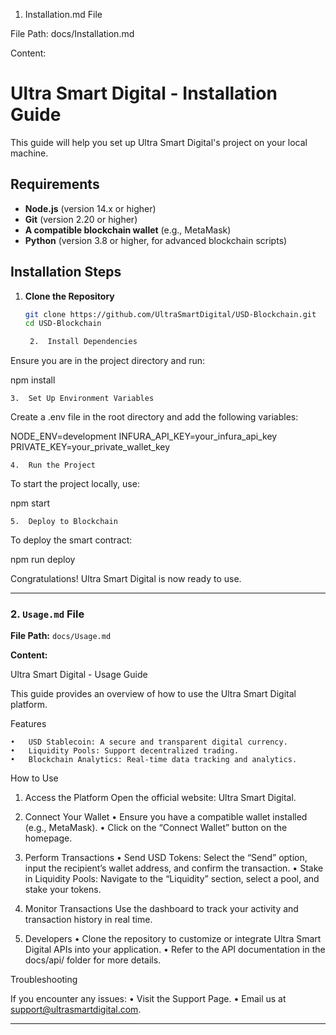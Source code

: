1. Installation.md File

File Path: docs/Installation.md

Content:

# Ultra Smart Digital - Installation Guide

This guide will help you set up Ultra Smart Digital's project on your local machine.

## Requirements
- **Node.js** (version 14.x or higher)
- **Git** (version 2.20 or higher)
- **A compatible blockchain wallet** (e.g., MetaMask)
- **Python** (version 3.8 or higher, for advanced blockchain scripts)

## Installation Steps

1. **Clone the Repository**
   ```bash
   git clone https://github.com/UltraSmartDigital/USD-Blockchain.git
   cd USD-Blockchain

	2.	Install Dependencies
Ensure you are in the project directory and run:

npm install


	3.	Set Up Environment Variables
Create a .env file in the root directory and add the following variables:

NODE_ENV=development
INFURA_API_KEY=your_infura_api_key
PRIVATE_KEY=your_private_wallet_key


	4.	Run the Project
To start the project locally, use:

npm start


	5.	Deploy to Blockchain
To deploy the smart contract:

npm run deploy



Congratulations! Ultra Smart Digital is now ready to use.

---

### **2. `Usage.md` File**  
**File Path:** `docs/Usage.md`

**Content:**

Ultra Smart Digital - Usage Guide

This guide provides an overview of how to use the Ultra Smart Digital platform.

Features

	•	USD Stablecoin: A secure and transparent digital currency.
	•	Liquidity Pools: Support decentralized trading.
	•	Blockchain Analytics: Real-time data tracking and analytics.

How to Use

 1.	Access the Platform
Open the official website: Ultra Smart Digital.
	
 2.	Connect Your Wallet
	•	Ensure you have a compatible wallet installed (e.g., MetaMask).
        •	Click on the “Connect Wallet” button on the homepage.

3.	Perform Transactions
	•	Send USD Tokens: Select the “Send” option, input the recipient’s wallet address, and confirm the transaction.
	•	Stake in Liquidity Pools: Navigate to the “Liquidity” section, select a pool, and stake your tokens.

4.	Monitor Transactions
Use the dashboard to track your activity and transaction history in real time.

5.	Developers
	•	Clone the repository to customize or integrate Ultra Smart Digital APIs into your application.
	•	Refer to the API documentation in the docs/api/ folder for more details.

Troubleshooting

If you encounter any issues:
	•	Visit the Support Page.
	•	Email us at support@ultrasmartdigital.com.

---
